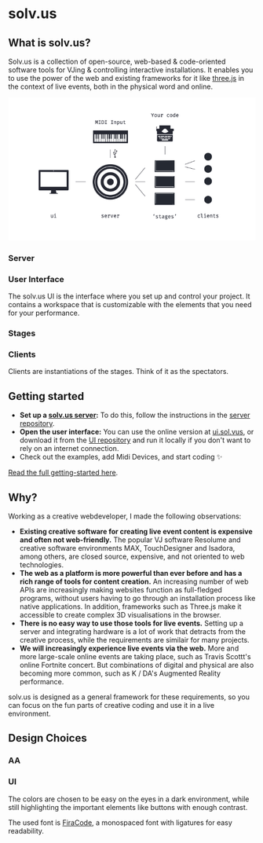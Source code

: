 # solv.us

## What is solv.us?
Solv.us is a collection of open-source, web-based & code-oriented software tools for VJing & controlling interactive installations. It enables you to use the power of the web and existing frameworks for it like [three.js](https://threejs.org) in the context of live events, both in the physical word and online.

<p align="center">
<img alt="A diagram of solv.us' elements: A server, User Interface, Stages and connected clients" src="diagram.png">
</p>

### Server

### User Interface
The solv.us UI is the interface where you set up and control your project. It contains a workspace that is customizable with the elements that you need for your performance. 

### Stages


### Clients
Clients are instantiations of the stages. Think of it as the spectators.


## Getting started
- **Set up a [solv.us server](https://github.com/solv-us/server):** To do this, follow the instructions in the [server repository](https://github.com/solv-us/server).
- **Open the user interface:** You can use the online version at [ui.sol.vus](ui.sol.vus), or download it from the [UI repository](https://github.com/solv-us/ui) and run it locally if you don't want to rely on an internet connection.
- Check out the examples, add Midi Devices, and start coding ✨

[Read the full getting-started here](Getting_Started.md).

## Why?
Working as a creative webdeveloper, I made the following observations:

- **Existing creative software for creating live event content is expensive and often not web-friendly.**
The popular VJ software Resolume and creative software environments MAX, TouchDesigner and Isadora, among others, are closed source, expensive, and not oriented to web technologies.
- **The web as a platform is more powerful than ever before and has a rich range of tools for content creation.**
An increasing number of web APIs are increasingly making websites function as full-fledged programs, without users having to go through an installation process like native applications. In addition, frameworks such as Three.js make it accessible to create complex 3D visualisations in the browser.
- **There is no easy way to use those tools for live events.** Setting up a server and integrating hardware is a lot of work that detracts from the creative process, while the requirements are similair for many projects.
- **We will increasingly experience live events via the web.**
More and more large-scale online events are taking place, such as Travis Scottt's online Fortnite concert. But combinations of digital and physical are also becoming more common, such as K / DA's Augmented Reality performance.

solv.us is designed as a general framework for these requirements, so you can focus on the fun parts of creative coding and use it in a live environment.


## Design Choices

### AA

### UI
The colors are chosen to be easy on the eyes in a dark environment, while still highlighting the important elements like buttons with enough contrast.

The used font is [FiraCode](https://github.com/tonsky/FiraCode), a monospaced font with ligatures for easy readability. 
